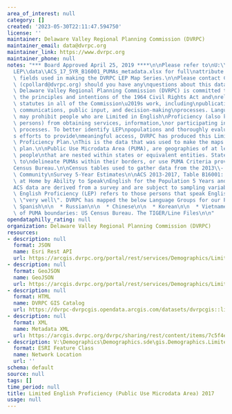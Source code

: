 ```yaml
---
area_of_interest: null
category: []
created: '2023-05-30T22:11:47.594750'
license: ''
maintainer: Delaware Valley Regional Planning Commission (DVRPC)
maintainer_email: data@dvrpc.org
maintainer_link: https://www.dvrpc.org
maintainer_phone: null
notes: "*** Board Approved April 25, 2019 ****\n\nPlease refer to\nU:\\FY2018\\Planning\\\
  LEP\\data\\ACS_17_5YR_B16001_PUMAs_metadata.xlsx for full\nattribute loop up and\
  \ fields used in making the DVRPC LEP Map Series.\n\nPlease contact Chris Pollard\
  \ (cpollard@dvrpc.org) should you have any\nquestions about this dataset.\n\nThe\
  \ Delaware Valley Regional Planning Commission (DVRPC) is committed to\nupholding\
  \ the principles and intentions of the 1964 Civil Rights Act and\nrelated nondiscrimination\
  \ statutes in all of the Commission\u2019s work, including\npublications, products,\
  \ communications, public input, and decision-making\nprocesses. Language barriers\
  \ may prohibit people who are Limited in English\nProficiency (also known as LEP\
  \ persons) from obtaining services, information,\nor participating in public planning\
  \ processes. To better identify LEP\npopulations and thoroughly evaluate the Commission\u2019\
  s efforts to provide\nmeaningful access, DVRPC has produced this Limited-English\
  \ Proficiency Plan.\nThis is the data that was used to make the maps for the upcoming\
  \ plan.\n\nPublic Use Microdata Area (PUMA), are geographies of at least 100,000\
  \ people\nthat are nested within states or equivalent entities. States are able\
  \ to\ndelineate PUMAs within their borders, or use PUMA Criteria provided by the\n\
  Census Bureau.\n\nCensus tables used to gather data from the 2013\\- 2017American\
  \ Community\nSurvey 5-Year Estimates\n\nACS 2013-2017, Table B16001: Language Spoken\
  \ at Home by Ability to Speak\nEnglish for the Population 5 Years and Over.\n\n\
  ACS data are derived from a survey and are subject to sampling variablity.\n\n*Limited\
  \ English Proficiency (LEP) refers to those persons that speak English less than\
  \ \"very well\". DVRPC has mapped the below Language Groups for our Plan.\n\n  *\
  \ Spanish\n\n  * Russian\n\n  * Chinese\n\n  * Korean\n\n  * Vietnamese\n\nSource\
  \ of PUMA boundaries: US Census Bureau. The TIGER/Line Files\n\n"
opendataphilly_rating: null
organization: Delaware Valley Regional Planning Commission (DVRPC)
resources:
- description: null
  format: JSON
  name: Esri Rest API
  url: https://arcgis.dvrpc.org/portal/rest/services/Demographics/LimitedEngProficiencyPUMA_2017/FeatureServer/0
- description: null
  format: GeoJSON
  name: GeoJSON
  url: https://arcgis.dvrpc.org/portal/rest/services/Demographics/LimitedEngProficiencyPUMA_2017/FeatureServer/0/query?where=1=1&outsr=4326&outfields=*&f=geojson
- description: null
  format: HTML
  name: DVRPC GIS Catalog
  url: https://dvrpc-dvrpcgis.opendata.arcgis.com/datasets/dvrpcgis::limited-english-proficiency-public-use-microdata-area-2017
- description: null
  format: XML
  name: Metadata XML
  url: https://arcgis.dvrpc.org/dvrpc/sharing/rest/content/items/7c5f4e3678624121af66c7f9189b466c/info/metadata/metadata.xml?format=default
- description: V:\Demographics\Demographics.sde\gis.Demographics.LimitedEngProficiencyPUMA_2017
  format: ESRI Feature Class
  name: Network Location
  url: ''
schema: default
source: null
tags: []
time_period: null
title: Limited English Proficiency (Public Use Microdata Area) 2017
usage: null
---
```

